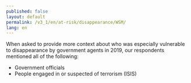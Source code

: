 ```yaml
---
published: false
layout: default
permalink: /v3_1/en/at-risk/disappearance/WSM/
lang: en
---
```

When asked to provide more context about who was especially vulnerable to disappearance by government agents in 2019, our respondents mentioned all of the following:  
- Government officials
- People engaged in or suspected of terrorism (ISIS) 

 
